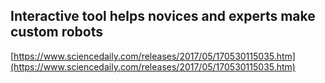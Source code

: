 ## Interactive tool helps novices and experts make custom robots
  
  [https://www.sciencedaily.com/releases/2017/05/170530115035.htm](https://www.sciencedaily.com/releases/2017/05/170530115035.htm)
